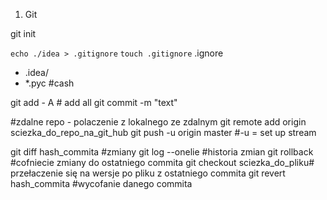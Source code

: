 1. Git

git init

`echo ./idea > .gitignore`
`touch .gitignore`
.ignore
- .idea/
- *.pyc #cash

git add - A # add all
git commit -m "text"

#zdalne repo - polaczenie z lokalnego ze zdalnym
git remote add origin sciezka_do_repo_na_git_hub
git push -u origin master #-u = set up stream

git diff hash_commita #zmiany 
git log --onelie #historia zmian
git rollback #cofniecie zmiany do ostatniego commita
git checkout sciezka_do_pliku# przełaczenie się na  wersje po pliku z ostatniego commita
git revert hash_commita #wycofanie danego  commita
